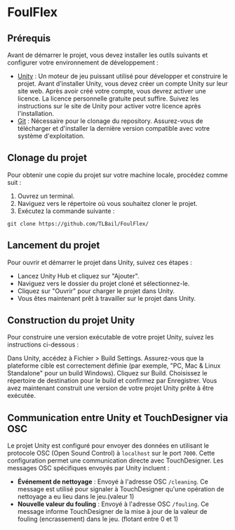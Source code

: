 # FoulFlex

## Prérequis

Avant de démarrer le projet, vous devez installer les outils suivants et configurer votre environnement de développement :

- [Unity](https://unity.com/) : Un moteur de jeu puissant utilisé pour développer et construire le projet. Avant d'installer Unity, vous devez créer un compte Unity sur leur site web. Après avoir créé votre compte, vous devrez activer une licence. La licence personnelle gratuite peut suffire. Suivez les instructions sur le site de Unity pour activer votre licence après l'installation.
- [Git](https://git-scm.com/) : Nécessaire pour le clonage du repository. Assurez-vous de télécharger et d'installer la dernière version compatible avec votre système d'exploitation.

## Clonage du projet

Pour obtenir une copie du projet sur votre machine locale, procédez comme suit :

1. Ouvrez un terminal.
2. Naviguez vers le répertoire où vous souhaitez cloner le projet.
3. Exécutez la commande suivante :

```git
git clone https://github.com/TLBail/FoulFlex/
```

## Lancement du projet
Pour ouvrir et démarrer le projet dans Unity, suivez ces étapes :

- Lancez Unity Hub et cliquez sur "Ajouter".
- Naviguez vers le dossier du projet cloné et sélectionnez-le.
- Cliquez sur "Ouvrir" pour charger le projet dans Unity.
- Vous êtes maintenant prêt à travailler sur le projet dans Unity.


## Construction du projet Unity
Pour construire une version exécutable de votre projet Unity, suivez les instructions ci-dessous :

Dans Unity, accédez à Fichier > Build Settings.
Assurez-vous que la plateforme cible est correctement définie (par exemple, "PC, Mac & Linux Standalone" pour un build Windows).
Cliquez sur Build.
Choisissez le répertoire de destination pour le build et confirmez par Enregistrer.
Vous avez maintenant construit une version de votre projet Unity prête à être exécutée.


## Communication entre Unity et TouchDesigner via OSC

Le projet Unity est configuré pour envoyer des données en utilisant le protocole OSC (Open Sound Control) à `localhost` sur le port `7000`. Cette configuration permet une communication directe avec TouchDesigner. Les messages OSC spécifiques envoyés par Unity incluent :

- **Événement de nettoyage** : Envoyé à l'adresse OSC `/cleaning`. Ce message est utilisé pour signaler à TouchDesigner qu'une opération de nettoyage a eu lieu dans le jeu.(valeur 1)
- **Nouvelle valeur du fouling** : Envoyé à l'adresse OSC `/fouling`. Ce message informe TouchDesigner de la mise à jour de la valeur de fouling (encrassement) dans le jeu. (flotant entre 0 et 1)

